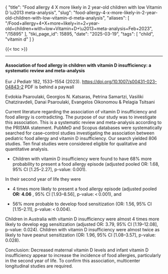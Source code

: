 {
    "title": "Food allergy 4 X more likely in 2 year-old children with low Vitamin D \u2013 meta-analysis",
    "slug": "food-allergy-4-x-more-likely-in-2-year-old-children-with-low-vitamin-d-meta-analysis",
    "aliases": [
        "/Food+allergy+4+X+more+likely+in+2+year-old+children+with+low+Vitamin+D+\u2013+meta-analysis+Feb+2023",
        "/15895"
    ],
    "tiki_page_id": 15895,
    "date": "2025-03-19",
    "tags": [
        "child",
        "vitamin d"
    ]
}


{{< toc >}}

---

#### Association of food allergy in children with vitamin D insufficiency: a systematic review and meta-analysis

Eur J Pediatr 182, 1533–1554 (2023). https://doi.org/10.1007/s00431-023-04843-2 PDF is behind a paywall

Evdokia Psaroulaki, Georgios N. Katsaras, Petrina Samartzi, Vasiliki Chatziravdeli, Danai Psaroulaki, Evangelos Oikonomou & Pelagia Tsitsani 

Current literature regarding the association of vitamin D insufficiency and food allergy is contradicting. The purpose of our study was to investigate this association. This is a systematic review and meta-analysis according to the PRISMA statement. PubMeD and Scopus databases were systematically searched for case–control studies investigating the association between pediatric food allergy and vitamin D insufficiency. Our search yielded 806 studies. Ten final studies were considered eligible for qualitative and quantitative analysis. 

* Children with vitamin D insufficiency were found to have 68% more probability to present a food allergy episode (adjusted pooled OR: 1.68, 95% CI <span>[1.25–2.27]</span>, p-value: 0.001). 

In their second year of life they were 

* 4 times more likely to present a food allergy episode (adjusted pooled  **OR: 4.06** , 95% CI <span>[1.93–8.56]</span>, p-value: < 0.001), and 

* 56% more probable to develop food sensitization (OR: 1.56, 95% CI <span>[1.15–2.11]</span>, p-value: < 0.004).

Children in Australia with vitamin D insufficiency were almost 4 times more likely to develop egg sensitization (adjusted OR: 3.79, 95% CI <span>[1.19–12.08]</span>, p-value: 0.024). Children with vitamin D insufficiency were almost twice as likely to have peanut sensitization (OR: 1.96, 95% CI <span>[1.08–3.57]</span>, p-value: 0.028).

Conclusion: Decreased maternal vitamin D levels and infant vitamin D insufficiency appear to increase the incidence of food allergies, particularly in the second year of life. To confirm this association, multicenter longitudinal studies are required.